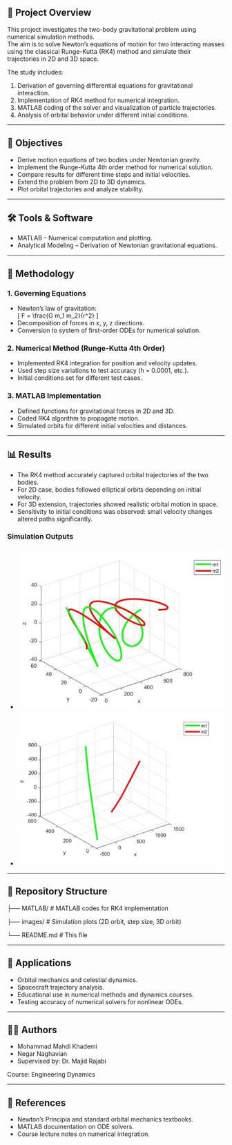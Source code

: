 ## 📌 Project Overview  
This project investigates the two-body gravitational problem using numerical simulation methods.  
The aim is to solve Newton’s equations of motion for two interacting masses using the classical Runge-Kutta (RK4) method and simulate their trajectories in 2D and 3D space.  

The study includes:  
1. Derivation of governing differential equations for gravitational interaction.  
2. Implementation of RK4 method for numerical integration.  
3. MATLAB coding of the solver and visualization of particle trajectories.  
4. Analysis of orbital behavior under different initial conditions.  

---

## 🎯 Objectives  
- Derive motion equations of two bodies under Newtonian gravity.  
- Implement the Runge-Kutta 4th order method for numerical solution.  
- Compare results for different time steps and initial velocities.  
- Extend the problem from 2D to 3D dynamics.  
- Plot orbital trajectories and analyze stability.  

---

## 🛠 Tools & Software  
- MATLAB – Numerical computation and plotting.  
- Analytical Modeling – Derivation of Newtonian gravitational equations.  

---

## 📐 Methodology  

### 1. Governing Equations  
- Newton’s law of gravitation:  
  \[
  F = \frac{G m_1 m_2}{r^2}
  \]  
- Decomposition of forces in x, y, z directions.  
- Conversion to system of first-order ODEs for numerical solution.  

### 2. Numerical Method (Runge-Kutta 4th Order)  
- Implemented RK4 integration for position and velocity updates.  
- Used step size variations to test accuracy (h = 0.0001, etc.).  
- Initial conditions set for different test cases.  

### 3. MATLAB Implementation  
- Defined functions for gravitational forces in 2D and 3D.  
- Coded RK4 algorithm to propagate motion.  
- Simulated orbits for different initial velocities and distances.  

---

## 📊 Results  

- The RK4 method accurately captured orbital trajectories of the two bodies.  
- For 2D case, bodies followed elliptical orbits depending on initial velocity.  
- For 3D extension, trajectories showed realistic orbital motion in space.  
- Sensitivity to initial conditions was observed: small velocity changes altered paths significantly.  

### Simulation Outputs  
- ![3D Orbit Trajectories](images/3D.png)  
- ![3D Orbital Motion](images/Distance.png)  

---

## 📂 Repository Structure

├── MATLAB/ # MATLAB codes for RK4 implementation

├── images/ # Simulation plots (2D orbit, step size, 3D orbit)

└── README.md # This file

---

## 🔬 Applications  
- Orbital mechanics and celestial dynamics.  
- Spacecraft trajectory analysis.  
- Educational use in numerical methods and dynamics courses.  
- Testing accuracy of numerical solvers for nonlinear ODEs.  

---

## 👨‍🎓 Authors  
- Mohammad Mahdi Khademi  
- Negar Naghavian
- Supervised by: Dr. Majid Rajabi  

Course: Engineering Dynamics  

---

## 📖 References  
- Newton’s Principia and standard orbital mechanics textbooks.  
- MATLAB documentation on ODE solvers.  
- Course lecture notes on numerical integration.
